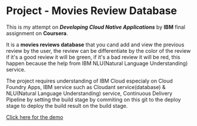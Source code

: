 # Project - Movies Review Database

This is my attempt on ***Developing Cloud Native Applications*** by **IBM** final assignment on **Coursera**.

It is a **movies reviews database** that you cand add and view the previous review by the user, the review can be differentiate by the color of the review if it's a good review it will be green, if it's a bad review it will be red, this happen because the help  from IBM NLU(Natural Language Understanding) service.

The project requires understanding of IBM Cloud especialy on Cloud Foundry Apps, IBM service such as Cloudant service(database) & NLU(Natural Language Understanding) service, Continuous Delivery Pipeline by setting the build stage by commiting on this git to the deploy stage to deploy the build result on the build stage.

[Click here for the demo](https://movies-reviews-database-575.mybluemix.net/)
